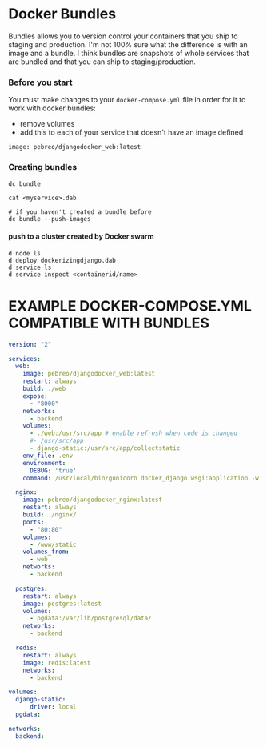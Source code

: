 # Docker Bundles

Bundles allows you to version control your containers that you ship to staging and production.
I'm not 100% sure what the difference is with an image and a bundle. 
I think bundles are snapshots of whole services that are bundled and that
you can ship to staging/production.

### Before you start

You must make changes to your `docker-compose.yml` file in order for it
to work with docker bundles:
* remove volumes
* add this to each of your service that doesn't have an image defined
```
image: pebreo/djangodocker_web:latest
```

### Creating bundles
```
dc bundle

cat <myservice>.dab

# if you haven't created a bundle before
dc bundle --push-images
```

#### push to a cluster created by Docker swarm
```
d node ls
d deploy dockerizingdjango.dab
d service ls
d service inspect <containerid/name>
```



# EXAMPLE DOCKER-COMPOSE.YML COMPATIBLE WITH BUNDLES
```yaml
version: "2"

services:
  web:
    image: pebreo/djangodocker_web:latest
    restart: always
    build: ./web
    expose:
      - "8000"
    networks:
      - backend
    volumes:
      - ./web:/usr/src/app # enable refresh when code is changed
      #- /usr/src/app
      - django-static:/usr/src/app/collectstatic
    env_file: .env
    environment:
      DEBUG: 'true'
    command: /usr/local/bin/gunicorn docker_django.wsgi:application -w 2 -b :8000

  nginx:
    image: pebreo/djangodocker_nginx:latest
    restart: always
    build: ./nginx/
    ports:
      - "80:80"
    volumes:
      - /www/static
    volumes_from:
      - web
    networks:
      - backend

  postgres:
    restart: always
    image: postgres:latest
    volumes:
      - pgdata:/var/lib/postgresql/data/
    networks:
      - backend

  redis:
    restart: always
    image: redis:latest
    networks:
      - backend

volumes:
  django-static:
      driver: local
  pgdata:

networks:
  backend:
```